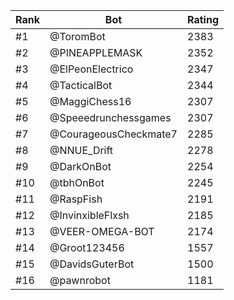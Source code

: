 Rank|Bot|Rating
---|---|---
#1|@ToromBot|2383
#2|@PINEAPPLEMASK|2352
#3|@ElPeonElectrico|2347
#4|@TacticalBot|2344
#5|@MaggiChess16|2307
#6|@Speeedrunchessgames|2307
#7|@CourageousCheckmate7|2285
#8|@NNUE_Drift|2278
#9|@DarkOnBot|2254
#10|@tbhOnBot|2245
#11|@RaspFish|2191
#12|@InvinxibleFlxsh|2185
#13|@VEER-OMEGA-BOT|2174
#14|@Groot123456|1557
#15|@DavidsGuterBot|1500
#16|@pawnrobot|1181
